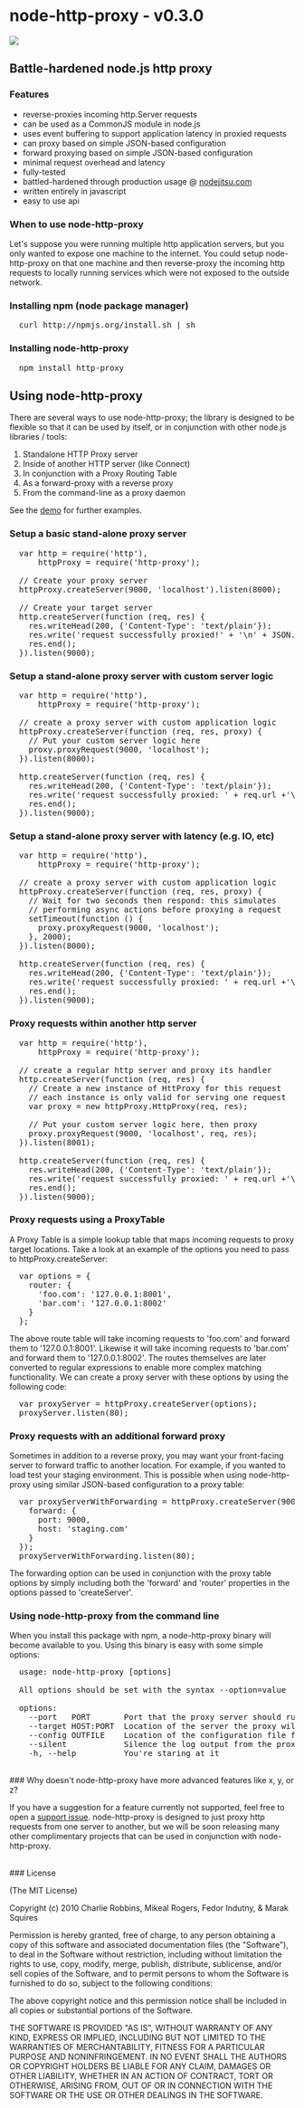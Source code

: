 # node-http-proxy - v0.3.0

<img src = "http://i.imgur.com/dSSUX.png"/>

## Battle-hardened node.js http proxy

### Features

- reverse-proxies incoming http.Server requests
- can be used as a CommonJS module in node.js
- uses event buffering to support application latency in proxied requests
- can proxy based on simple JSON-based configuration
- forward proxying based on simple JSON-based configuration
- minimal request overhead and latency
- fully-tested
- battled-hardened through production usage @ [nodejitsu.com][0]
- written entirely in javascript
- easy to use api

### When to use node-http-proxy

Let's suppose you were running multiple http application servers, but you only wanted to expose one machine to the internet. You could setup node-http-proxy on that one machine and then reverse-proxy the incoming http requests to locally running services which were not exposed to the outside network. 

### Installing npm (node package manager)
<pre>
  curl http://npmjs.org/install.sh | sh
</pre>

### Installing node-http-proxy
<pre>
  npm install http-proxy
</pre>

## Using node-http-proxy

There are several ways to use node-http-proxy; the library is designed to be flexible so that it can be used by itself, or in conjunction with other node.js libraries / tools:

1. Standalone HTTP Proxy server
2. Inside of another HTTP server (like Connect)
3. In conjunction with a Proxy Routing Table
4. As a forward-proxy with a reverse proxy 
5. From the command-line as a proxy daemon

See the [demo](http://github.com/nodejitsu/node-http-proxy/blob/master/demo.js) for further examples.

### Setup a basic stand-alone proxy server
<pre>
  var http = require('http'),
      httpProxy = require('http-proxy');

  // Create your proxy server
  httpProxy.createServer(9000, 'localhost').listen(8000);

  // Create your target server
  http.createServer(function (req, res) {
    res.writeHead(200, {'Content-Type': 'text/plain'});
    res.write('request successfully proxied!' + '\n' + JSON.stringify(req.headers, true, 2));
    res.end();
  }).listen(9000);
</pre>

### Setup a stand-alone proxy server with custom server logic
<pre>
  var http = require('http'),
      httpProxy = require('http-proxy');

  // create a proxy server with custom application logic
  httpProxy.createServer(function (req, res, proxy) {
    // Put your custom server logic here
    proxy.proxyRequest(9000, 'localhost');
  }).listen(8000);

  http.createServer(function (req, res) {
    res.writeHead(200, {'Content-Type': 'text/plain'});
    res.write('request successfully proxied: ' + req.url +'\n' + JSON.stringify(req.headers, true, 2));
    res.end();
  }).listen(9000);
</pre>

### Setup a stand-alone proxy server with latency (e.g. IO, etc)
<pre>
  var http = require('http'),
      httpProxy = require('http-proxy');

  // create a proxy server with custom application logic
  httpProxy.createServer(function (req, res, proxy) {
    // Wait for two seconds then respond: this simulates
    // performing async actions before proxying a request
    setTimeout(function () {
      proxy.proxyRequest(9000, 'localhost');      
    }, 2000);
  }).listen(8000);

  http.createServer(function (req, res) {
    res.writeHead(200, {'Content-Type': 'text/plain'});
    res.write('request successfully proxied: ' + req.url +'\n' + JSON.stringify(req.headers, true, 2));
    res.end();
  }).listen(9000);
</pre>

### Proxy requests within another http server
<pre>
  var http = require('http'),
      httpProxy = require('http-proxy');

  // create a regular http server and proxy its handler
  http.createServer(function (req, res) {
    // Create a new instance of HttProxy for this request
    // each instance is only valid for serving one request
    var proxy = new httpProxy.HttpProxy(req, res);
    
    // Put your custom server logic here, then proxy
    proxy.proxyRequest(9000, 'localhost', req, res);
  }).listen(8001);

  http.createServer(function (req, res) {
    res.writeHead(200, {'Content-Type': 'text/plain'});
    res.write('request successfully proxied: ' + req.url +'\n' + JSON.stringify(req.headers, true, 2));
    res.end();
  }).listen(9000); 
</pre>

### Proxy requests using a ProxyTable
A Proxy Table is a simple lookup table that maps incoming requests to proxy target locations. Take a look at an example of the options you need to pass to httpProxy.createServer:
<pre>
  var options = {
    router: {
      'foo.com': '127.0.0.1:8001',
      'bar.com': '127.0.0.1:8002'
    }
  };
</pre> 

The above route table will take incoming requests to 'foo.com' and forward them to '127.0.0.1:8001'. Likewise it will take incoming requests to 'bar.com' and forward them to '127.0.0.1:8002'. The routes themselves are later converted to regular expressions to enable more complex matching functionality. We can create a proxy server with these options by using the following code:
<pre>
  var proxyServer = httpProxy.createServer(options);
  proxyServer.listen(80);
</pre>

### Proxy requests with an additional forward proxy
Sometimes in addition to a reverse proxy, you may want your front-facing server to forward traffic to another location. For example, if you wanted to load test your staging environment. This is possible when using node-http-proxy using similar JSON-based configuration to a proxy table: 
<pre>
  var proxyServerWithForwarding = httpProxy.createServer(9000, 'localhost', {
    forward: {
      port: 9000,
      host: 'staging.com'
    }
  });
  proxyServerWithForwarding.listen(80);
</pre> 

The forwarding option can be used in conjunction with the proxy table options by simply including both the 'forward' and 'router' properties in the options passed to 'createServer'.

### Using node-http-proxy from the command line
When you install this package with npm, a node-http-proxy binary will become available to you. Using this binary is easy with some simple options:
<pre>
  usage: node-http-proxy [options] 

  All options should be set with the syntax --option=value

  options:
    --port   PORT       Port that the proxy server should run on
    --target HOST:PORT  Location of the server the proxy will target
    --config OUTFILE    Location of the configuration file for the proxy server
    --silent            Silence the log output from the proxy server
    -h, --help          You're staring at it
</pre>

<br/>
### Why doesn't node-http-proxy have more advanced features like x, y, or z?

If you have a suggestion for a feature currently not supported, feel free to open a [support issue](http://github.com/nodejitsu/node-http-proxy/issues). node-http-proxy is designed to just proxy http requests from one server to another, but we will be soon releasing many other complimentary projects that can be used in conjunction with node-http-proxy.

<br/>
### License

(The MIT License)

Copyright (c) 2010 Charlie Robbins, Mikeal Rogers, Fedor Indutny, & Marak Squires

Permission is hereby granted, free of charge, to any person obtaining
a copy of this software and associated documentation files (the
"Software"), to deal in the Software without restriction, including
without limitation the rights to use, copy, modify, merge, publish,
distribute, sublicense, and/or sell copies of the Software, and to
permit persons to whom the Software is furnished to do so, subject to
the following conditions:

The above copyright notice and this permission notice shall be
included in all copies or substantial portions of the Software.

THE SOFTWARE IS PROVIDED "AS IS", WITHOUT WARRANTY OF ANY KIND,
EXPRESS OR IMPLIED, INCLUDING BUT NOT LIMITED TO THE WARRANTIES OF
MERCHANTABILITY, FITNESS FOR A PARTICULAR PURPOSE AND
NONINFRINGEMENT. IN NO EVENT SHALL THE AUTHORS OR COPYRIGHT HOLDERS BE
LIABLE FOR ANY CLAIM, DAMAGES OR OTHER LIABILITY, WHETHER IN AN ACTION
OF CONTRACT, TORT OR OTHERWISE, ARISING FROM, OUT OF OR IN CONNECTION
WITH THE SOFTWARE OR THE USE OR OTHER DEALINGS IN THE SOFTWARE.

[0]: http://nodejitsu.com